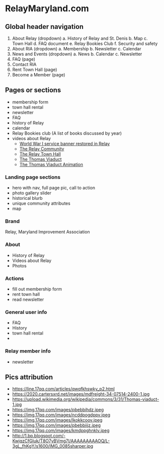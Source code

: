 # RelayMaryland.com

## Global header navigation

1. About Relay (dropdown)
   a. History of Relay and St. Denis
   b. Map
   c. Town Hall
   d. FAQ document
   e. Relay Bookies Club
   f. Security and safety
2. About RIA (dropdown)
   a. Membership
   b. Newsletter
   c. Calendar
3. News and Events (dropdown)
   a. News
   b. Calendar
   c. Newsletter
4. FAQ (page)
5. Contact RIA
6. Rent Town Hall (page)
7. Become a Member (page)

## Pages or sections

- membership form
- town hall rental
- newsletter
- FAQ
- history of Relay
- calendar
- Relay Bookies club (A list of books discussed by year)
- videos about Relay
  - [World War I service banner restored in Relay](https://www.youtube.com/watch?v=7S_g64RYziU)
  - [The Relay Community](https://www.youtube.com/watch?v=-4d6KkJX35Y)
  - [The Relay Town Hall](https://www.youtube.com/watch?v=Gx5LFxJ_JY0)
  - [The Thomas Viaduct](https://www.youtube.com/watch?v=-tCcWP3CsJE)
  - [The Thomas Viaduct Animation](https://www.youtube.com/watch?v=0HUQZMtOoHk)

### Landing page sections

- hero with nav, full page pic, call to action
- photo gallery slider
- historical blurb
- unique community attributes
- map

### Brand

Relay, Maryland
Improvement Association

### About

- History of Relay
- Videos about Relay
- Photos

### Actions

- fill out membership form
- rent town hall
- read newsletter

### General user info

- FAQ
- History
- town hall rental
-

### Relay member info

- newsletter

## Pics attribution

- https://line.17qq.com/articles/qwqfkhswky_p2.html
- https://2020.cartersxrd.net/images/mdfreight-34-07514-2400-1.jpg
- https://upload.wikimedia.org/wikipedia/commons/3/31/Thomas-viaduct-1.jpg
- https://img.17qq.com/images/pbebbihdz.jpeg
- https://img.17qq.com/images/ncddpogdppv.jpeg
- https://img.17qq.com/images/lkokkcoov.jpeg
- https://img.17qq.com/images/pbebbiijz.jpeg
- https://img.17qq.com/images/kmdppghnklv.jpeg
- http://1.bp.blogspot.com/-KwjqzCfGIuk/T8O7yBVmg7I/AAAAAAAAAOQ/L-3gL_fhKgY/s1600/IMG_0085sharper.jpg
